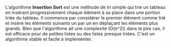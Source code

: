 L'algorithme **Insertion Sort** est une méthode de tri simple qui trie un tableau en insérant progressivement chaque élément à sa place dans une portion triée du tableau. Il commence par considérer le premier élément comme trié et insère les éléments suivants un par un en déplaçant les éléments plus grands. Bien que l'algorithme ait une complexité \(O(n^2)\) dans le pire cas, il est efficace pour de petites listes ou des listes presque triées. C'est un algorithme stable et facile à implémenter.
